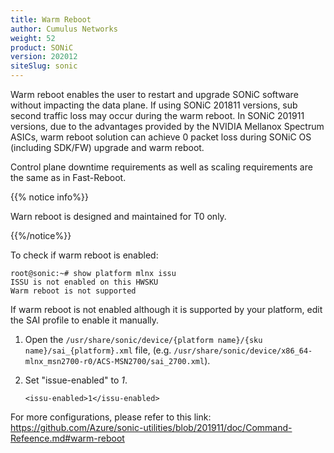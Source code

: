 ```yaml
---
title: Warm Reboot
author: Cumulus Networks
weight: 52
product: SONiC
version: 202012
siteSlug: sonic
---
```


Warm reboot enables the user to restart and upgrade SONiC software without impacting the data plane. If using SONiC 201811 versions, sub second traffic loss may occur during the warm reboot. In SONiC 201911 versions, due to the advantages provided by the NVIDIA Mellanox Spectrum ASICs, warm reboot solution can achieve 0 packet loss during SONiC OS (including SDK/FW) upgrade and warm reboot.

Control plane downtime requirements as well as scaling requirements are the same as in Fast-Reboot.

{{% notice info%}}

Warn reboot is designed and maintained for T0 only.

{{%/notice%}}

To check if warm reboot is enabled:

```
root@sonic:~# show platform mlnx issu
ISSU is not enabled on this HWSKU
Warm reboot is not supported
```

If warm reboot is not enabled although it is supported by your platform, edit the SAI profile to enable it manually.

1. Open the `/usr/share/sonic/device/{platform name}/{sku name}/sai_{platform}.xml` file, (e.g. `/usr/share/sonic/device/x86_64-mlnx_msn2700-r0/ACS-MSN2700/sai_2700.xml`).
2. Set "issue-enabled" to _1_.

       <issu-enabled>1</issu-enabled>

For more configurations, please refer to this link: https://github.com/Azure/sonic-utilities/blob/201911/doc/Command-Refeence.md#warm-reboot
